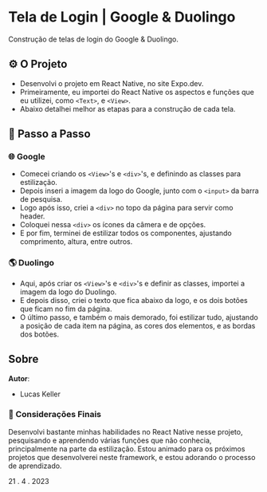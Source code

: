 Tela de Login | Google & Duolingo
====================================

Construção de telas de login do Google & Duolingo.

## ⚙️ O Projeto

- Desenvolvi o projeto em React Native, no site Expo.dev. 
- Primeiramente, eu importei do React Native os aspectos e funções que eu utilizei, como `<Text>`, e `<View>`.
- Abaixo detalhei melhor as etapas para a construção de cada tela.

## 🚀 Passo a Passo

### 🌐 Google

- Comecei criando os `<View>`'s e `<div>`'s, e definindo as classes para estilização.
- Depois inseri a imagem da logo do Google, junto com o `<input>` da barra de pesquisa.
- Logo após isso, criei a `<div>` no topo da página para servir como header.
- Coloquei nessa `<div>` os ícones da câmera e de opções.
- E por fim, terminei de estilizar todos os componentes, ajustando comprimento, altura, entre outros.

### 🌎 Duolingo

- Aqui, após criar os `<View>`'s e `<div>`'s e definir as classes, importei a imagem da logo do Duolingo.
- E depois disso, criei o texto que fica abaixo da logo, e os dois botões que ficam no fim da página.
- O último passo, e também o mais demorado, foi estilizar tudo, ajustando a posição de cada item na página, as cores dos elementos, e as bordas dos botões.

Sobre
-----

**Autor**:
* Lucas Keller

### 📝 Considerações Finais

Desenvolvi bastante minhas habilidades no React Native nesse projeto, pesquisando e aprendendo várias funções que não conhecia, principalmente na parte da estilização. Estou animado para os próximos projetos que desenvolverei neste framework, e estou adorando o processo de aprendizado.

21 . 4 . 2023
